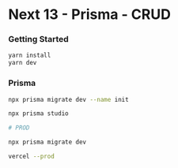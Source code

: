 # Next 13 - Prisma - CRUD


### Getting Started

```bash
yarn install
yarn dev
```


### Prisma

```bash
npx prisma migrate dev --name init

npx prisma studio

# PROD

npx prisma migrate dev

vercel --prod
```
